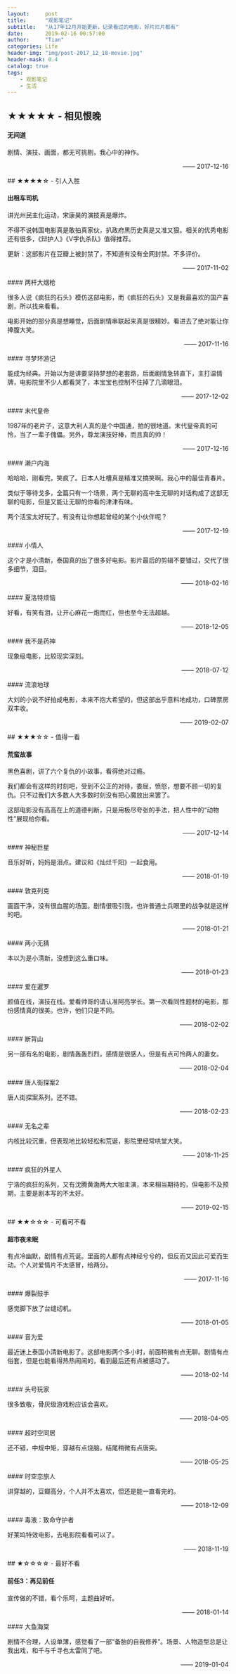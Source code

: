 ```yaml
---
layout:     post
title:      "观影笔记"
subtitle:   "从17年12月开始更新，记录看过的电影，好片烂片都有"
date:       2019-02-16 00:57:00
author:     "Tian"
categories: Life
header-img: "img/post-2017_12_18-movie.jpg"
header-mask: 0.4
catalog: true
tags:
    - 观影笔记
    - 生活
---
```


## ★★★★★ - 相见恨晚

#### 无间道

剧情、演技、画面，都无可挑剔，我心中的神作。

<p align="right">—— 2017-12-16</p>
## ★★★★☆ - 引人入胜

#### 出租车司机

讲光州民主化运动，宋康昊的演技真是爆炸。

不得不说韩国电影真是敢拍真家伙，扒政府黑历史真是又准又狠。相关的优秀电影还有很多，《辩护人》《V字仇杀队》值得推荐。

更新：这部影片在豆瓣上被封禁了，不知道有没有全网封禁。不多评价。

<p align="right">—— 2017-11-02</p>
#### 两杆大烟枪

很多人说《疯狂的石头》模仿这部电影，而《疯狂的石头》又是我最喜欢的国产喜剧，所以找来看看。

电影开始的部分真是想睡觉，后面剧情串联起来真是很精妙。看进去了绝对能让你捧腹大笑。

<p align="right">—— 2017-11-16</p>
#### 寻梦环游记

能成为经典。开始以为是讲要坚持梦想的老套路，后面剧情急转直下，主打温情牌，电影院里不少人都看哭了，本宝宝也控制不住掉了几滴眼泪。

<p align="right">—— 2017-12-02</p>
#### 末代皇帝

1987年的老片子，这意大利人真的是个中国通，拍的很地道。末代皇帝真的可怜，当了一辈子傀儡。另外，尊龙演技好棒，而且真的帅！

<p align="right">—— 2017-12-16</p>
#### 濑户内海

哈哈哈，刚看完，笑疯了。日本人吐槽真是精准又搞笑啊。我心中的最佳青春片。

类似于等待戈多，全篇只有一个场景，两个无聊的高中生无聊的对话构成了这部无聊的电影，但是又能让无聊的你看的津津有味。

两个活宝太好玩了。有没有让你想起曾经的某个小伙伴呢？

<p align="right">—— 2017-12-19</p>
#### 小情人

这个才是小清新，泰国真的出了很多好电影。影片最后的剪辑不要错过，交代了很多细节，泪目。

<p align="right">—— 2018-02-16</p>
#### 夏洛特烦恼

好看，有笑有泪，让开心麻花一炮而红，但也至今无法超越。

<p align="right">—— 2018-12-05</p>
#### 我不是药神

现象级电影，比较现实深刻。

<p align="right">—— 2018-07-12</p>
#### 流浪地球

大刘的小说不好拍成电影，本来不抱大希望的，但这部出乎意料地成功，口碑票房双丰收。

<p align="right">—— 2019-02-07</p>
## ★★★☆☆ - 值得一看

#### 荒蛮故事

黑色喜剧，讲了六个复仇的小故事，看得绝对过瘾。

我们都会有这样的时刻吧，受到不公正的对待，委屈，愤怒，想要不顾一切的复仇。只不过我们大多数人大多数时刻没有把心魔放出来罢了。

这部电影没有高高在上的道德判断，只是用极尽夸张的手法，把人性中的“动物性”展现给你看。

<p align="right">—— 2017-12-14</p>
#### 神秘巨星

音乐好听，妈妈是泪点。建议和《灿烂千阳》一起食用。

<p align="right">—— 2018-01-19</p>
#### 敦克列克

画面干净，没有很血腥的场面。剧情很吸引我，也许普通士兵眼里的战争就是这样的吧。

<p align="right">—— 2018-01-21</p>
#### 两小无猜

本以为是小清新，没想到这么重口味。

<p align="right">—— 2018-01-23</p>
#### 爱在暹罗

颜值在线，演技在线。爱看帅哥的请认准阿亮学长。第一次看同性题材的电影，那份感情真的很美。也许，他们只是不同。

<p align="right">—— 2018-02-02</p>
#### 断背山

另一部有名的电影，剧情轰轰烈烈，感情是很感人，但是有点可怜两人的妻女。

<p align="right">—— 2018-02-04</p>
#### 唐人街探案2

唐人街探案系列，还不错。

<p align="right">—— 2018-02-23</p>
#### 无名之辈

内核比较沉重，但表现地比较轻松和荒诞，影院里经常哄堂大笑。

<p align="right">—— 2018-11-25</p>
#### 疯狂的外星人

宁浩的疯狂的系列，又有沈腾黄渤两大大咖主演，本来相当期待的，但电影不及预期，主要是剧本写的不太好。

<p align="right">—— 2019-02-15</p>
## ★★☆☆☆ - 可看可不看

#### 超市夜未眠

有点冷幽默，剧情有点荒诞。里面的人都有点神经兮兮的，但反而又因此可爱而生动。个人对爱情片不太感冒，给两分。

<p align="right">—— 2017-11-16</p>
#### 爆裂鼓手

感觉脚下放了台缝纫机。

<p align="right">—— 2018-01-05</p>
#### 音为爱

最近迷上泰国小清新电影了。这部电影两个多小时，前面稍微有点无聊。剧情有点俗套，但是也能看得热热闹闹的，看到最后还有点被感动了。

<p align="right">—— 2018-02-14</p>
#### 头号玩家

很多致敬，骨灰级游戏粉应该会喜欢。

<p align="right">—— 2018-04-05</p>
#### 超时空同居

还不错，中规中矩，穿越有点烧脑，结尾稍微有点唐突。

<p align="right">—— 2018-05-25</p>
#### 时空恋旅人

讲穿越的，豆瓣高分，个人并不太喜欢，但还是能一直看完的。

<p align="right">—— 2018-12-09</p>
#### 毒液：致命守护者

好莱坞特效电影，去电影院看看可以了。

<p align="right">—— 2018-11-19</p>
## ★☆☆☆☆ - 最好不看

#### 前任3：再见前任

宣传做的不错，看个乐呵，主题曲好听。

<p align="right">—— 2018-01-14</p>
#### 大鱼海棠

剧情不合理，人设单薄，感觉看了一部“备胎的自我修养”。场景、人物造型总是让我出戏，和千与千寻也太雷同了吧。

<p align="right">—— 2019-01-04</p>
